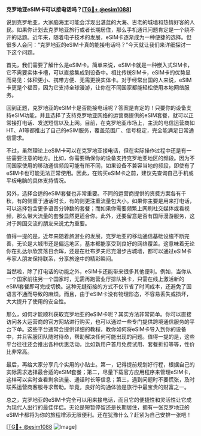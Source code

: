 **克罗地亚eSIM卡可以接电话吗？[[TG💪+ @esim1088](https://t.me/s/esim1088)]**

说到克罗地亚，大家脑海里可能会浮现出湛蓝的大海、古老的城墙和热情好客的人民。如果你计划去克罗地亚旅行或者长期居住，那么手机通讯问题肯定是一个绕不开的话题。近年来，随着电子技术的发展，eSIM卡逐渐成为一种便捷的选择。但很多人会问：“克罗地亚的eSIM卡真的能接电话吗？”今天就让我们来详细探讨一下这个问题。

首先，我们需要了解什么是eSIM卡。简单来说，eSIM卡就是一种嵌入式SIM卡，它不需要实体卡槽，可以直接集成到设备中。相比传统SIM卡，eSIM卡的优势显而易见：体积更小、携带方便、无需更换实体卡。对于经常出国的人来说，eSIM卡更是个福音，因为它支持全球漫游，让你在不同国家都能轻松使用本地网络服务。

回到正题，克罗地亚的eSIM卡是否能接电话呢？答案是肯定的！只要你的设备支持eSIM功能，并且选择了支持克罗地亚网络的运营商提供的eSIM套餐，就可以正常接打电话、发送短信以及上网。目前，在克罗地亚市场上，主流的电信运营商如HT、A1等都推出了自己的eSIM服务，覆盖范围广、信号稳定，完全能满足日常通信需求。

不过，虽然理论上eSIM卡可以在克罗地亚接电话，但在实际操作过程中还是有一些需要注意的地方。比如，你需要确保你的设备支持克罗地亚地区的频段。因为不同国家使用的移动通信频段可能有所不同，如果设备不兼容当地的频段，即使有了eSIM卡也可能无法正常使用。因此，在购买eSIM卡之前，建议先查询自己手机或平板电脑的具体支持情况。

另外，选择合适的eSIM套餐也非常重要。不同的运营商提供的资费方案各有千秋，有的侧重于通话时长，有的则更注重流量包大小。如果你主要是用来打电话，可以选择包含更多语音分钟数的套餐；而如果你需要频繁上网刷社交媒体或看视频，那么带大流量的套餐显然更适合你。此外，还要留意是否有国际漫游服务，这对于跨国交流的朋友来说尤为重要。

值得一提的是，近年来随着旅游业的发展，克罗地亚的移动通信基础设施不断完善，无论是大城市还是偏远地区，基本都能享受到良好的网络覆盖。这意味着无论你在扎达尔欣赏落日余晖，还是在杜布罗夫尼克漫步古城墙，都可以通过eSIM卡与家人朋友保持联系，分享旅途中的精彩瞬间。

当然啦，除了打电话的功能之外，eSIM卡还能带来很多其他便利。例如，当你从一个国家前往另一个国家时，无需再跑营业厅排队换卡，只需在线上激活新的eSIM套餐即可完成切换。这种无缝衔接的方式不仅节省了时间成本，还避免了因语言不通而导致的麻烦。而且，由于eSIM卡没有物理形态，不容易丢失或损坏，大大提升了使用的安全性。

那么，如何才能顺利获取克罗地亚的eSIM卡呢？其实方法非常简单。你可以直接访问各大运营商的官方网站进行购买，也可以通过一些专门提供跨境通信服务的平台下单。这些平台通常会提供详细的教程，教你如何将eSIM卡导入到你的设备中，并且客服团队随时待命，帮助解决任何可能出现的问题。值得一提的是，这些平台往往还会推出各种优惠活动，比如新用户首月免费试用、套餐折扣等等，性价比非常高。

最后，再给大家分享几个实用的小贴士。第一，记得提前规划好行程，根据自己的实际需求选择最合适的eSIM套餐；第二，尽量下载官方应用程序来管理eSIM卡，这样可以实时查看剩余流量、通话时长等信息；第三，遇到问题时不要慌张，及时联系运营商客服寻求帮助。毕竟，良好的沟通体验是旅行中最宝贵的财富之一。

总之，克罗地亚的eSIM卡完全可以用来接电话，而且它的便捷性和灵活性让它成为现代人出行的最佳伴侣。无论是短暂停留还是长期居住，拥有一张克罗地亚的eSIM卡都将为你的旅程增添无限便利。还在犹豫什么？赶紧为自己安排一张吧！

[[TG💪+ @esim1088](https://t.me/s/esim1088) ![Image](https://i.postimg.cc/4NQfJmqS/Snipaste-2025-05-13-00-14-12.png)]